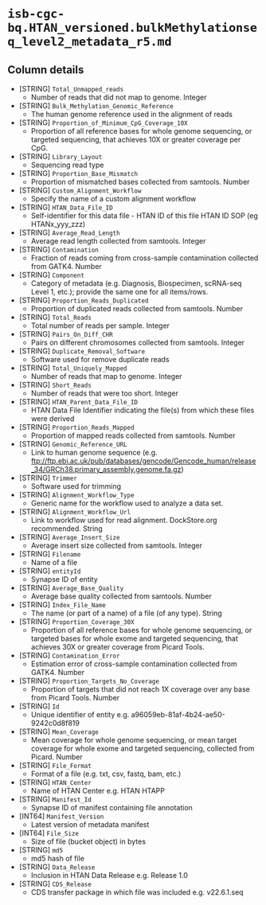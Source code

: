 # `isb-cgc-bq.HTAN_versioned.bulkMethylationseq_level2_metadata_r5.md`

## Column details

* [STRING]    `Total_Unmapped_reads`
  - Number of reads that did not map to genome. Integer
* [STRING]    `Bulk_Methylation_Genomic_Reference`
  - The human genome reference used in the alignment of reads
* [STRING]    `Proportion_of_Minimum_CpG_Coverage_10X`
  - Proportion of all reference bases for whole genome sequencing, or targeted sequencing, that achieves 10X or greater coverage per CpG.
* [STRING]    `Library_Layout`
  - Sequencing read type
* [STRING]    `Proportion_Base_Mismatch`
  - Proportion of mismatched bases collected from samtools. Number
* [STRING]    `Custom_Alignment_Workflow`
  - Specify the name of a custom alignment workflow
* [STRING]    `HTAN_Data_File_ID`
  - Self-identifier for this data file - HTAN ID of this file HTAN ID SOP (eg HTANx_yyy_zzz)
* [STRING]    `Average_Read_Length`
  - Average read length collected from samtools. Integer
* [STRING]    `Contamination`
  - Fraction of reads coming from cross-sample contamination collected from GATK4. Number
* [STRING]    `Component`
  - Category of metadata (e.g. Diagnosis, Biospecimen, scRNA-seq Level 1, etc.); provide the same one for all items/rows.
* [STRING]    `Proportion_Reads_Duplicated`
  - Proportion of duplicated reads collected from samtools. Number
* [STRING]    `Total_Reads`
  - Total number of reads per sample. Integer
* [STRING]    `Pairs_On_Diff_CHR`
  - Pairs on different chromosomes collected from samtools. Integer
* [STRING]    `Duplicate_Removal_Software`
  - Software used for remove duplicate reads
* [STRING]    `Total_Uniquely_Mapped`
  - Number of reads that map to genome. Integer
* [STRING]    `Short_Reads`
  - Number of reads that were too short. Integer
* [STRING]    `HTAN_Parent_Data_File_ID`
  - HTAN Data File Identifier indicating the file(s) from which these files were derived
* [STRING]    `Proportion_Reads_Mapped`
  - Proportion of mapped reads collected from samtools. Number
* [STRING]    `Genomic_Reference_URL`
  - Link to human genome sequence (e.g. ftp://ftp.ebi.ac.uk/pub/databases/gencode/Gencode_human/release_34/GRCh38.primary_assembly.genome.fa.gz)
* [STRING]    `Trimmer`
  - Software used for trimming
* [STRING]    `Alignment_Workflow_Type`
  - Generic name for the workflow used to analyze a data set.
* [STRING]    `Alignment_Workflow_Url`
  - Link to workflow used for read alignment. DockStore.org recommended. String
* [STRING]    `Average_Insert_Size`
  - Average insert size collected from samtools. Integer
* [STRING]    `Filename`
  - Name of a file
* [STRING]    `entityId`
  - Synapse ID of entity
* [STRING]    `Average_Base_Quality`
  - Average base quality collected from samtools. Number
* [STRING]    `Index_File_Name`
  - The name (or part of a name) of a file (of any type). String
* [STRING]    `Proportion_Coverage_30X`
  - Proportion of all reference bases for whole genome sequencing, or targeted bases for whole exome and targeted sequencing, that achieves 30X or greater coverage from Picard Tools.
* [STRING]    `Contamination_Error`
  - Estimation error of cross-sample contamination collected from GATK4. Number
* [STRING]    `Proportion_Targets_No_Coverage`
  - Proportion of targets that did not reach 1X coverage over any base from Picard Tools. Number
* [STRING]    `Id`
  - Unique identifier of entity e.g. a96059eb-81af-4b24-ae50-9242c0d8f819
* [STRING]    `Mean_Coverage`
  - Mean coverage for whole genome sequencing, or mean target coverage for whole exome and targeted sequencing, collected from Picard. Number
* [STRING]    `File_Format`
  - Format of a file (e.g. txt, csv, fastq, bam, etc.)
* [STRING]    `HTAN_Center`
  - Name of HTAN Center e.g. HTAN HTAPP
* [STRING]    `Manifest_Id`
  - Synapse ID of manifest containing file annotation
* [INT64]    `Manifest_Version`
  - Latest version of metadata manifest
* [INT64]    `File_Size`
  - Size of file (bucket object) in bytes
* [STRING]    `md5`
  - md5 hash of file
* [STRING]    `Data_Release`
  - Inclusion in HTAN Data Release e.g. Release 1.0
* [STRING]    `CDS_Release`
  - CDS transfer package in which file was included e.g. v22.6.1.seq

